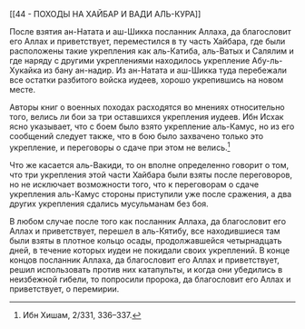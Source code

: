 [[44 - ПОХОДЫ НА ХАЙБАР И ВАДИ АЛЬ-КУРА]]

После взятия ан-Натата и аш-Шикка посланник Аллаха, да благословит его Аллах и приветствует, переместился в ту часть Хайбара, где были расположены такие укрепления как аль-Катиба, аль-Ватых и Салялим и где наряду с другими укреплениями находилось укрепление Абу-ль-Хукайка из бану ан-надир. Из ан-Натата и аш-Шикка туда перебежали все остатки разбитого войска иудеев, хорошо укрепившись на новом месте.

Авторы книг о военных походах расходятся во мнениях относительно того, велись ли бои за три оставшихся укрепления иудеев. Ибн Исхак ясно указывает, что с боем было взято укрепление аль-Камус, но из его сообщений следует также, что в бою было захвачено только это укрепление, и переговоры о сдаче при этом не велись.[^1]

Что же касается аль-Вакиди, то он вполне определенно говорит о том, что три укрепления этой части Хайбара были взяты после переговоров, но не исключает возможности того, что к переговорам о сдаче укрепления аль-Камус стороны приступили уже после сражения, а два других укрепления сдались мусульманам без боя.

В любом случае после того как посланник Аллаха, да благословит его Аллах и приветствует, перешел в аль-Кятибу, все находившиеся там были взяты в плотное кольцо осады, продолжавшейся четырнадцать дней, в течение которых иудеи не покидали своих укреплений. В конце концов посланник Аллаха, да благословит его Аллах и приветствует, решил использовать против них катапульты, и когда они убедились в неизбежной гибели, то попросили пророка, да благословит его Аллах и приветствует, о перемирии.

[^1]: Ибн Хишам, 2/331, 336–337.

